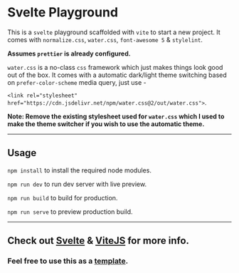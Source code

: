 # Svelte Playground

This is a `svelte` playground scaffolded with `vite` to start a new project. It comes with `normalize.css`, `water.css`, `font-awesome 5` & `stylelint`.

**Assumes `prettier` is already configured.**

`water.css` is a no-class `css` framework which just makes things look good out of the box. It comes with a automatic dark/light theme switching based on `prefer-color-scheme` media query, just use -

`<link rel="stylesheet" href="https://cdn.jsdelivr.net/npm/water.css@2/out/water.css">`.

**Note: Remove the existing stylesheet used for `water.css` which I used to make the theme switcher if you wish to use the automatic theme.**

---

## Usage

`npm install` to install the required node modules.

`npm run dev` to run dev server with live preview.

`npm run build` to build for production.

`npm run serve` to preview production build.

---

## **Check out [Svelte](https://svelte.dev/) & [ViteJS](https://vitejs.dev/) for more info.**

### Feel free to use this as a [template]().
